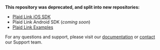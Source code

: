 **This repository was deprecated, and split into new repositories:**
- [Plaid Link iOS SDK](https://github.com/plaid/plaid-link-ios)
- Plaid Link Android SDK (_coming soon_)
- [Plaid Link Examples](https://github.com/plaid/plaid-link-examples)

For any questions and support, please visit our [documentation](https://plaid.com/docs) or
[contact](https://dashboard.plaid.com/support/new) our Support team.

